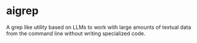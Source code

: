 # aigrep
A grep like utility based on LLMs to work with large amounts of textual data from the command line without writing specialized code.
